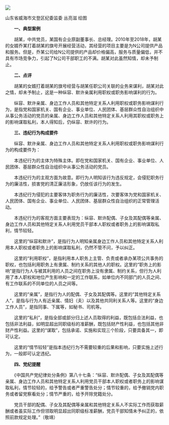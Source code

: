![](https://www.ccdi.gov.cn/hdjln/ywtt/202103/W020210531594675391483.jpg)

山东省威海市文登区纪委监委 丛亮滋 绘图

　　**一、典型案例**

　　胡某，中共党员，某国有企业原副董事长、总经理。2010年至2018年，胡某的女婿乔某打着胡某的旗号开展经营活动，其经营的项目主要是为N公司提供产品和服务。但是，乔某公司给N公司提供的产品却价格偏高，服务与质量偏低，并不具有市场竞争力，引起了N公司干部职工的不满。胡某对此虽然知情，却未予制止。

　　**二、点评**

　　胡某的女婿打着胡某的旗号经营与胡某任职公司关联的业务来谋利，胡某对此之情，却未予制止，这是一种纵容、默许亲属利用职权或职务影响谋利的行为。

　　纵容、默许亲属、身边工作人员和其他特定关系人利用职权或职务影响谋利行为，是指党和国家机关、国有企业、事业单位、人民团体、基层群众性自治组织中从事公务活动的党员的亲属、身边工作人员和其他特定关系人利用其职权或职务上的影响谋取私利，本人得知后，仍纵容、默许的行为。

　　**三、违纪行为构成要件**

　　纵容、默许亲属、身边工作人员和其他特定关系人利用职权或职务影响谋利行为的构成要件为：

　　本违纪行为的主体为特殊主体。即在党和国家机关、国有企业、事业单位、人民团体、基层群众性自治组织中从事公务活动的党员。

　　本违纪行为的主观方面为故意。即行为人明知该行为违反规定，会侵犯职务行为的廉洁性，损害党的清正廉洁形象，仍放任该行为的发生。

　　本违纪行为侵犯的主要客体为职务行为的廉洁性，次要客体为党和国家机关、人民团体、国有企业、事业单位、人民团体、基层群众性自治组织的正常管理活动。

　　本违纪行为的客观方面主要表现为：纵容、默许配偶、子女及其配偶等亲属、身边工作人员和其他特定关系人利用党员干部本人职权或者职务上的影响谋取私利，情节较轻。

　　这里的“纵容和默许”，是指行为人明知亲属身边工作人员和其他特定关系人利用本人职权或者职务上的影响谋取私利，仍然不管不问，予以纠正。

　　这里的“利用职权”，是指利用本人职务上主管、负责或者承办某项公共事务的职权，也包括利用职务上有隶属、制约关系的其他人的职权。这里的“职务上的影响”是指行为人与被其利用的人员之间在职务上没有隶属、制约关系，但行为人利用了本人职权和地位产生影响和一定的工作联系，如单位内不同部门的人员之间、有工作联系的不同单位的人员之间等。

　　这里的“亲属”，是指行为人的配偶、子女及其配偶等。这里的“其他特定关系人”，是指与行为人有近亲属、情妇（夫）以及其他共同利关系人等。这里的“身边工作人员”，是指同事、下属等，如秘书、司机等。

　　这里的“私利”，是指全部或部分归上述人员取得的利益，既包括合法利益，也包括非法利益，如明显超出同职级标的准薪酬，既包括财产性利益，也包括其他非财产性利益。这里的“谋取”，包括承诺、实施和实现三个阶段，只要具备其一，即可认定。

　　这里的“情节较轻”是指本违纪行为不需要较重的后果和影响，只要实施上述行为，一般即可认定违纪。

　　**四、党纪提醒**

　　《中国共产党纪律处分条例》第八十七条：“纵容、默许配偶、子女及其配偶等亲属、身边工作人员和其他特定关系人利用党员干部本人职权或者职务上的影响谋取私利，情节较轻的，给予警告或者严重警告处分；情节较重的，给予撤销党内职务或者留党察看处分；情节严重的，给予开除党籍处分。

　　党员干部的配偶、子女及其配偶等亲属和其他特定关系人不实际工作而获取薪酬或者虽实际工作但领取明显超出同职级标准薪酬，党员干部知情未予纠正的，依照前款规定处理。”（敬靖）